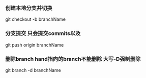 ### 创建本地分支并切换
git checkout -b branchName
### 分支提交  只会提交commits以及
git push origin branchName
### 删除branch   hand指向的branch不能删除 大写-D强制删除
git branch -d branchName

